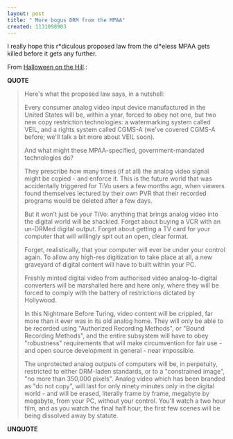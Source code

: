 ```yaml
---
layout: post
title: " More bogus DRM from the MPAA"
created: 1131098903
---
```

<p>I really hope this r*diculous proposed law from the cl*eless MPAA gets killed before it gets any further. </p><p>From <a href="http://www.eff.org/deeplinks/archives/004106.php">Halloween on the Hill</a>.:</p>
<p><b>QUOTE</b></p><blockquote><p>Here's what the proposed law says, in a nutshell:</p>

<p>Every consumer analog video input device manufactured in the United States will be, within a year, forced to obey not one, but two new copy restriction technologies: a watermarking system called VEIL, and a rights system called CGMS-A (we've covered CGMS-A before; we'll talk a bit more about VEIL soon).
</p>
<p>And what might these MPAA-specified, government-mandated technologies do?
</p>
<p>They prescribe how many times (if at all) the analog video signal might be copied - and enforce it. This is the future world that was accidentally triggered for TiVo users a few months ago, when viewers found themselves lectured by their own PVR that their recorded programs would be deleted after a few days.
</p>
<p>But it won't just be your TiVo: anything that brings analog video into the digital world will be shackled. Forget about buying a VCR with an un-DRMed digital output. Forget about getting a TV card for your computer that will willingly spit out an open, clear format.
</p>
<p>Forget, realistically, that your computer will ever be under your control again. To allow any high-res digitization to take place at all, a new graveyard of digital content will have to built within your PC.
</p>
<p>Freshly minted digital video from authorised video analog-to-digital converters will be marshalled here and here only, where they will be forced to comply with the battery of restrictions dictated by Hollywood.
</p>
<p>In this Nightmare Before Turing, video content will be crippled, far more than it ever was in its old analog home. They will only be able to be recorded using "Authorized Recording Methods", or "Bound Recording Methods", and the entire subsystem will have to obey "robustness" requirements that will make circumvention for fair use - and open source development in general - near impossible.
</p>
<p>The unprotected analog outputs of computers will be, in perpetuity, restricted to either DRM-laden standards, or to a "constrained image", "no more than 350,000 pixels". Analog video which has been branded as "do not copy", will last for only ninety minutes only in the digital world - and will be erased, literally frame by frame, megabyte by megabyte, from your PC, without your control. You'll watch a two hour film, and as you watch the final half hour, the first few scenes will be being dissolved away by statute.
</p>
</blockquote><p><b>UNQUOTE</b></p>



